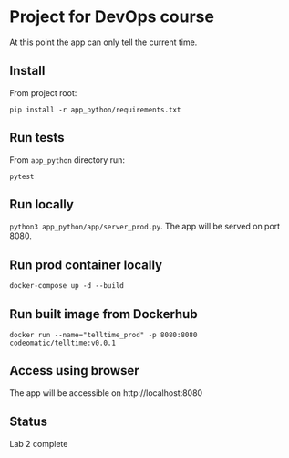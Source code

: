 # Project for DevOps course
At this point the app can only tell the current time.

## Install
From project root:
```
pip install -r app_python/requirements.txt
```

## Run tests
From `app_python` directory run:
```
pytest
```

## Run locally
`python3 app_python/app/server_prod.py`. The app will be served on port 8080.

## Run prod container locally
```
docker-compose up -d --build
```

## Run built image from Dockerhub
```
docker run --name="telltime_prod" -p 8080:8080 codeomatic/telltime:v0.0.1
```

## Access using browser
The app will be accessible on http://localhost:8080 

## Status
Lab 2 complete
